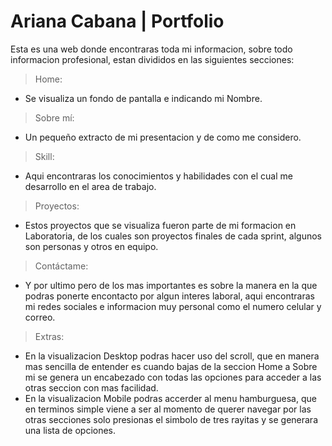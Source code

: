 # Ariana Cabana | Portfolio
Esta es una web donde encontraras toda mi informacion, sobre todo informacion profesional, estan divididos en las siguientes secciones:

> Home:
* Se visualiza un fondo de pantalla e indicando mi Nombre.

> Sobre mí:
* Un pequeño extracto de mi presentacion y de como me considero.

> Skill:
* Aqui encontraras los conocimientos y habilidades con el cual me desarrollo en el area de trabajo.

> Proyectos:
* Estos proyectos que se visualiza fueron parte de mi formacion en Laboratoria, de los cuales son proyectos finales de cada sprint, algunos son personas y otros en equipo.

> Contáctame:
* Y por ultimo pero de los mas importantes es sobre la manera en la que podras ponerte encontacto por algun interes laboral, aqui encontraras mi redes sociales e informacion muy personal como el numero celular y correo.

> Extras:
* En la visualizacion Desktop podras hacer uso del scroll, que en manera mas sencilla de entender es cuando bajas de la seccion Home a Sobre mi se genera un encabezado con todas las opciones para acceder a las otras seccion con  mas facilidad.
* En la visualizacion Mobile podras accerder al menu hamburguesa, que en terminos simple viene a ser al momento de querer navegar por las otras secciones solo presionas el simbolo de tres rayitas y se generara una lista de opciones.
